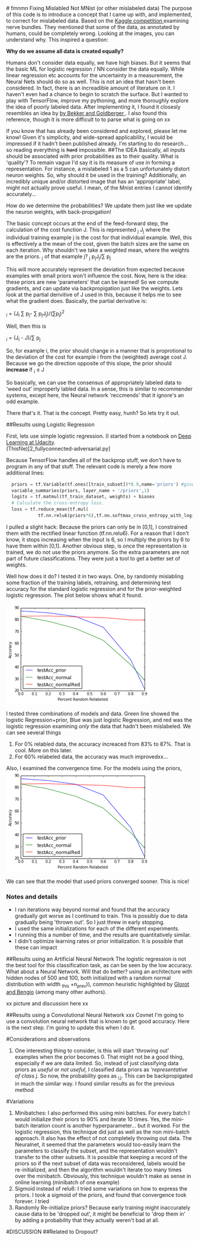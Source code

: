 <html>
<head>
<script type="text/javascript" src="http://latex.codecogs.com/latexit.js"></script>
</head>
<body>
# fmnmn
Fixing Mislabled Not MNist (or other mislabeled data) 
The purpose of this code is to introduce a concept that I came up with, and implemented, to correct for mislabeled data. 
Based on the <a href="https://www.kaggle.com/c/ultrasound-nerve-segmentation"> Kaggle competition </a> examining nerve bundles. They mentioned that some of the data, as annotated by humans, could be completely wrong. Looking at the images, you can understand why. This inspired a question:
<p><b> Why do we assume all data is created equally? </b></p>
Humans don't consider data equally, we have high biases. But it seems that the basic ML for logistic regression / NN consider the data equally.
While linear regression etc accounts for the uncertainty in a measurement, the Neural Nets should do so as well.
This is not an idea that hasn't been considered. In fact, there is an increadible amount of literature on it. I haven't even had a chance to begin to scratch the surface. 
But I wanted to play with TensorFlow, improve my pythoning, and more thoroughly explore the idea of poorly labeled data. 
After implementing it, I found it closesly resembles an idea by 
<a href="https://www.google.com/url?sa=t&rct=j&q=&esrc=s&source=web&cd=1&cad=rja&uact=8&ved=0ahUKEwjYrKSXxPbMAhUDM1IKHR77CbEQFggdMAA&url=http%3A%2F%2Fwww.eng.biu.ac.il%2Fgoldbej%2Ffiles%2F2012%2F05%2Ficassp_2016_Alan.pdf&usg=AFQjCNENVQDhdMwYs3O979y5yayJmw9g5A&sig2=Q6xB9CcN297mgPh-CQMq3Q">  by Bekker and  Goldberger </a>. I also found this reference, though it is more difficult to to parse what is going on
xx

If you know that has already been considered and explored, please let me know! Given it's simplicity, and wide-spread applicability, I would be impressed if it hadn't been published already. I'm starting to do research... so reading everything is ~~hard~~ impossible.
##The IDEA
Basically, all inputs should be associated with prior probabilities as to their quality. What is 'quality'? To remain vague I'd say it is its measure of use in forming a representation. 
For instance, a mislabeled 1 as a 5 can unfortunately distort neuron weights. So, why should it be used in the training? Additionally, an incredibly unique and/or distorted image that has an 'appropriate' label, might not actually prove useful. I mean, of the Mnist entries I cannot identify accurately...

How do we determine the probabilities? We update them just like we update the neuron weights, with back-propigation!


The basic concept occurs at the end of the feed-forward step, the calculation of the cost function J. This is represented
<MATH> J = &sum;<sub>j</sub> J<sub>j</sub></MATH>
where the individual training example j is the cost for that individual example. Well, this is effectively a the mean of the cost, given the batch sizes are the same on each iteration. Why shouldn't we take a weighted mean, where the weights are the priors. <MATH>p<sub>j</sub></MATH> of that example j?
<MATH> J = &sum;<sub>j</sub> p<sub>j</sub>J<sub>j</sub>/&sum; p<sub>j</sub></MATH>

This will more accurately represent the deviation from expected because examples with small priors won't influence the cost. Now, here is the idea: these priors are new 'parameters' that can be learned! So we compute gradients, and can update via backpropigation just like the weights. Lets look at the partial derivitive of J used in this, because it helps me to see what the gradient does. Basically, the partial derivative is:

<MATH>&part; J / &part; p<sub>i</sub> = (J<sub>i</sub> &sum; p<sub>j</sub>- &sum; p<sub>j</sub>J<sub>j</sub>)/(&sum;p<sub>j</sub>)<sup>2</sup>  </MATH>

Well, then this is

<MATH>&part; J / &part; p<sub>i</sub> = (J<sub>i</sub> - J)/&sum; p<sub>j</sub> </MATH>

So, for example i, the prior should change in a manner that is proprotional to the deviation of the cost for example i from the (weighted) average cost J. Because we go the direction opposite of this slope, the prior should <b> increase </b> if
<MATH> J<sub>i</sub> &le; J <MATH>. In otherwords, if it is a low cost, we should weight example i more. And visa-versa. 

So basically, we can use the consensus of appropriately labeled data to 'weed out' improperly labled data. In a sense, this is similar to recommender systems, except here, the Neural network 'reccmends' that it ignore's an odd example.

There that's it. That is the concept. Pretty easy, hunh? So lets try it out. 

##Results using Logistic Regression

First, lets use simple logistic regression. (I started from a notebook on <a href="https://www.udacity.com/course/deep-learning--ud730">Deep Learning at Udacity</a>.  
(Thisfile)[2_fullyconnected-adversarial.py]

Because TensorFlow handles all of the backprop stuff, we don't have to program in any of that stuff. 
The relevant code is merely a few more additional lines:

```python
  priors = tf.Variable(tf.ones([train_subset])*0.9,name='priors') #give all inputs 90% prior
  variable_summaries(priors, layer_name + '/priors',1) 
  logits = tf.matmul(tf_train_dataset, weights) + biases
  # Calculate the cross-entropy loss. 
  loss = tf.reduce_mean(tf.mul(
            tf.nn.relu6(priors*6),tf.nn.softmax_cross_entropy_with_logits(logits, tf_train_labels)
```

I pulled a slight hack:  Because the priors can only be in [0,1], I constrained them with the rectified linear function (tf.nn.relu6). For a reason that I don't know, it stops increasing when the input is 6, so I multiply the priors by 6 to have them within [0,1]. Another obvious step, is once the representation is trained, we do not use the priors anymore. So the extra parameters are not part of future classifications. They were just a tool to get a better set of weights. 

Well how does it do? I tested it in two ways. One, by  randomly mislabling some fraction of the training labels, retraining, and determining test accuracy for the standard logistic regression and for the prior-weighted logistic regression. The plot below shows what it found. 

![Test Accuracy Results](logRegResults1.png)

I tested three combinations of models and data. Green line showed the logistic Regression+prior, Blue was just logistic Regression, and red was the logistic regression examining _only_ the data that hadn't been mislabeled. We can see several things
1. For 0% relabled data, the accuracy increaced from 83% to 87%. That is cool. More on this later.
2. For 60% relabeled data, the accuracy was much improvedxx...

Also, I examined the convergence time. For the models using the priors, 
![Test Accuracy Results](logRegResults1.png)

We can see that the model that used priors converged sooner. This is nice!

### Notes and details
* I ran iterations way beyond normal and found that the accuracy gradually got worse as I continued to train. This is possibly due to data gradually being 'thrown out'. So I just threw in early stopping.
* I used the same initializations for each of the different experiments. 
* I running this a number of time, and the results are quantitatively similar. 
* I didn't optimize learning rates or prior initialization. It is possible that these can impact

##Results using an Artificial Neural Network
The logistic regression is not the best tool for this classification task, as can be seen by the low accuracy. What about a Neural Network. Will that do better? using an architecture with hidden nodes of 500 and 100, both initialized with a random normal distribution with width <MATH>sqrt(6/(n<sub>this</sub> +n<sub>prev</sub>))</MATH>,  common heuristic highlighted by [Glorot and Bengio](http://jmlr.org/proceedings/papers/v9/glorot10a/glorot10a.pdf) (among many other authors). 

xx picture and discussion here xx

##Results using a Convolutional Neural Network
xxx Covnet
I'm going to use a convolution neural network that is known to get good accuracy. Here is the next step. I'm going to update this when I do it. 

#Considerations and observations
1. One interesting thing to consider, is this will start 'throwing out' examples when the prior becomes 0. That might not be a good thing, especially if we are data limited. So, instead of just classifying data priors as _useful_ or _not useful_, I classified data priors as _'representative of class j_. So now, the probability goes as <MATH>p_<sub>i,j</sub></MATH>. This can be backpropigated in much the similar way. I found similar results as for the previous method 

#Variations
1. Minibatches:  I also performed this using mini batches. For every batch I would initialize their priors to 90% and iterate 10 times. Yes, the mini-batch iteration count is another hyperparameter... but it worked.  For the logistic regression, this technique did just as well as the non mini-batch approach. It also has the effect of not completely throwing out data. The Neuralnet, it seemed that the parameters would too-easily learn the parameters to classify the subset, and the representation wouldn't transfer to the other subsets. It is possible that keeping a record of the priors so if the next subset of data was reconsidered, labels would be re-initialized, and then the algorithm wouldn't iterate too many times over the minibatch. 
Obviously, this technique wouldn't make as sense in online learning (minibatch of one example)
2. Sigmoid instead of relu6: I tried some variations on how to express the priors. I took a sigmoid of the priors, and found that convergence took forever. I tried 
3. Randomly Re-initialize priors? Because early training might inaccurately cause data to be 'dropped out', it might be beneficial to 'drop them in' by adding a probability that they actually weren't bad at all. 


#DISCUSSION
##Related to Dropout?
##

</html>
